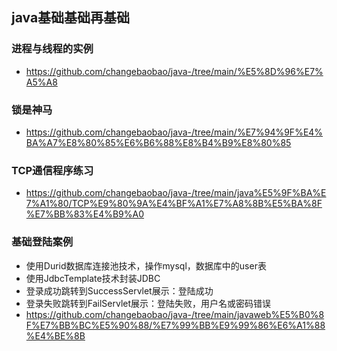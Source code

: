 ## java基础基础再基础
### 进程与线程的实例
* https://github.com/changebaobao/java-/tree/main/%E5%8D%96%E7%A5%A8
### 锁是神马
* https://github.com/changebaobao/java-/tree/main/%E7%94%9F%E4%BA%A7%E8%80%85%E6%B6%88%E8%B4%B9%E8%80%85
### TCP通信程序练习
* <https://github.com/changebaobao/java-/tree/main/java%E5%9F%BA%E7%A1%80/TCP%E9%80%9A%E4%BF%A1%E7%A8%8B%E5%BA%8F%E7%BB%83%E4%B9%A0>
### 基础登陆案例
* 使用Durid数据库连接池技术，操作mysql，数据库中的user表
* 使用JdbcTemplate技术封装JDBC
* 登录成功跳转到SuccessServlet展示：登陆成功
* 登录失败跳转到FailServlet展示：登陆失败，用户名或密码错误
* <https://github.com/changebaobao/java-/tree/main/javaweb%E5%B0%8F%E7%BB%BC%E5%90%88/%E7%99%BB%E9%99%86%E6%A1%88%E4%BE%8B>
